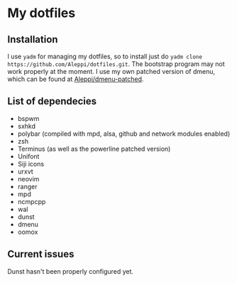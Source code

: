 # My dotfiles

## Installation

I use `yadm` for managing my dotfiles, so to install just do `yadm clone
https://github.com/Aleppi/dotfiles.git`. The bootstrap program may not work
properly at the moment. I use my own patched version of dmenu, which can be
found at [Aleppi/dmenu-patched](https://github.com/Aleppi/dmenu-patched).

## List of dependecies
* bspwm
* sxhkd
* polybar (compiled with mpd, alsa, github and network modules enabled)
* zsh
* Terminus (as well as the powerline patched version)
* Unifont
* Siji icons
* urxvt
* neovim
* ranger
* mpd
* ncmpcpp
* wal
* dunst
* dmenu
* oomox

## Current issues
Dunst hasn't been properly configured yet.
